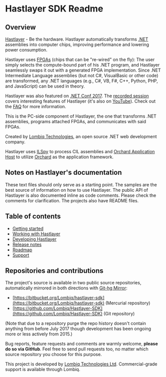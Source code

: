 # Hastlayer SDK Readme



## Overview

[Hastlayer](https://hastlayer.com/) - Be the hardware. Hastlayer automatically transforms [.NET](https://www.microsoft.com/net/) assemblies into computer chips, improving performance and lowering power consumption.

Hastlayer uses [FPGAs](https://en.wikipedia.org/wiki/Field-programmable_gate_array) (chips that can be "re-wired" on the fly): The user simply selects the compute-bound part of his .NET program, and Hastlayer seamlessly swaps it out with a generated FPGA implementation. Since .NET Intermediate Language assemblies (but not C#, VisualBasic or other code) are transformed, any .NET languages (e.g.,  C#, VB, F#, C++, Python, PHP, and JavaScript) can be used in theory.

Hastlayer was also featured on [.NET Conf 2017](https://channel9.msdn.com/events/dotnetConf/2017/T212). The [recorded session](https://channel9.msdn.com/events/dotnetConf/2017/T212) covers interesting features of Hastlayer (it's also on [YouTube](https://www.youtube.com/watch?v=03Sq5m3eUSs)). Check out the [FAQ](https://hastlayer.com/faq) for more information.
 
This is the PC-side component of Hastlayer, the one that transforms .NET assemblies, programs attached FPGAs, and communicates with said FPGAs.

Created by [Lombiq Technologies](https://lombiq.com/), an open source .NET web development company.

Hastlayer uses [ILSpy](http://ilspy.net/) to process CIL assemblies and [Orchard Application Host](https://github.com/Lombiq/Orchard-Application-Host) to utilize [Orchard](http://orchardproject.net/) as the application framework.


## Notes on Hastlayer's documentation

These text files should only serve as a starting point. The samples are the best source of information on how to use Hastlayer. The public API of Hastlayer is also documented inline as code comments. Please check the comments for clarification. The projects also have README files.


## Table of contents

- [Getting started](Docs/GettingStarted.md)
- [Working with Hastlayer](Docs/WorkingWithHastlayer.md)
- [Developing Hastlayer](Docs/DevelopingHastlayer.md)
- [Release notes](Docs/ReleaseNotes.md)
- [Roadmap](Docs/Roadmap.md)
- [Support](Docs/Support.md)


## Repositories and contributions

The project's source is available in two public source repositories, automatically mirrored in both directions with [Git-hg Mirror](https://githgmirror.com):

- [https://bitbucket.org/Lombiq/hastlayer-sdk](https://bitbucket.org/Lombiq/hastlayer-sdk) (Mercurial repository)
- [https://github.com/Lombiq/Hastlayer-SDK](https://github.com/Lombiq/Hastlayer-SDK) (Git repository)

(Note that due to a repository purge the repo history doesn't contain anything from before July 2017 though development has been ongoing more or less actively from 2015.)

Bug reports, feature requests and comments are warmly welcome, **please do so via GitHub**. Feel free to send pull requests too, no matter which source repository you choose for this purpose.

This project is developed by [Lombiq Technologies Ltd](https://lombiq.com/). Commercial-grade support is available through Lombiq.
